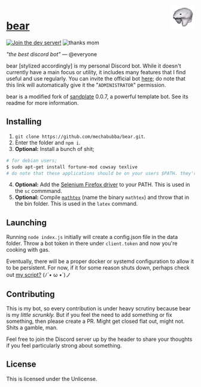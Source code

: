 <img align="right" src="assets/icon_static_small.png">

# <a href="https://mechabubba.github.io/bear/">bear</a>
<a href="https://discord.gg/9gdMpBR6bK">![Join the dev server!](https://img.shields.io/discord/525773944351883304?label=discord)</a> ![thanks mom](https://img.shields.io/badge/shoutouts%20to-my%20mom-ff69b4)

*"the best discord bot"* — @everyone

bear [stylized accordingly] is my personal Discord bot. While it doesn't currently have a main focus or utility, it includes many features that I find useful and use regularly. You can invite the official bot [here](https://discord.com/oauth2/authorize?client_id=435224030459723776&scope=bot&permissions=8); do note that this link will automatically give it the "`ADMINISTRATOR`" permission.

bear is a modified fork of [sandplate](https://github.com/06000208/sandplate) 0.0.7, a powerful template bot. See its readme for more information.

## Installing
1. `git clone https://github.com/mechabubba/bear.git`.
2. Enter the folder and `npm i`.
3. **Optional:** Install a bunch of shit;
```sh
# for debian users;
$ sudo apt-get install fortune-mod cowsay texlive
# do note that these applications should be on your users $PATH. they're all technically optional; check the `debug` command to see what your server does and doesn't support :)
```
4. **Optional:** Add the [Selenium Firefox driver](https://github.com/mozilla/geckodriver/releases/) to your PATH. This is used in the `sc` commmand.
5. **Optional:** Compile [`mathtex`](https://github.com/mechabubba/mathtex) (name the binary `mathtex`) and throw that in the bin folder. This is used in the `latex` command.

## Launching
Running `node index.js` initially will create a config.json file in the data folder. Throw a bot token in there under `client.token` and now you're cooking with gas.

Eventually, there will be a proper docker or systemd configuration to allow it to be persistent. For now, if it for some reason shuts down, perhaps check out [my script?](https://gist.github.com/mechabubba/e17397e487951358681103321f499bde) (ﾉ´• ω •`)ノ

## Contributing
This is my bot, so every contribution is under heavy scrutiny because bear is my *little scrunkly.* But if you feel the need to add something or fix something, then please create a PR. Might get closed flat out, might not. Shits a gamble, man.

Feel free to join the Discord server up by the header to share your thoughts if you feel particularly strong about something.

## License
This is licensed under the Unlicense.

